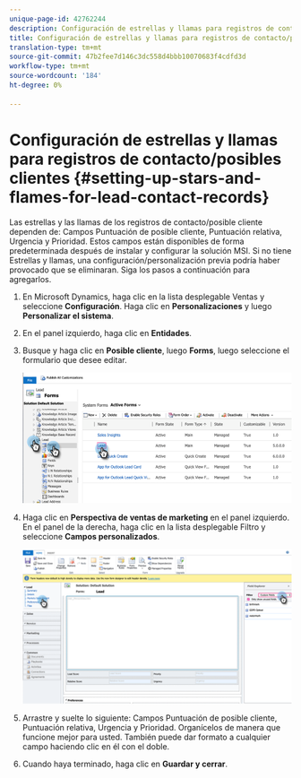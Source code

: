 ```yaml
---
unique-page-id: 42762244
description: Configuración de estrellas y llamas para registros de contacto/posibles clientes - Documentos de marketing - Documentación del producto
title: Configuración de estrellas y llamas para registros de contacto/posibles clientes
translation-type: tm+mt
source-git-commit: 47b2fee7d146c3dc558d4bbb10070683f4cdfd3d
workflow-type: tm+mt
source-wordcount: '184'
ht-degree: 0%

---
```



# Configuración de estrellas y llamas para registros de contacto/posibles clientes {#setting-up-stars-and-flames-for-lead-contact-records}

Las estrellas y las llamas de los registros de contacto/posible cliente dependen de: Campos Puntuación de posible cliente, Puntuación relativa, Urgencia y Prioridad. Estos campos están disponibles de forma predeterminada después de instalar y configurar la solución MSI. Si no tiene Estrellas y llamas, una configuración/personalización previa podría haber provocado que se eliminaran. Siga los pasos a continuación para agregarlos.

1. En Microsoft Dynamics, haga clic en la lista desplegable Ventas y seleccione **Configuración**. Haga clic en **Personalizaciones** y luego **Personalizar el sistema**.
1. En el panel izquierdo, haga clic en **Entidades**.
1. Busque y haga clic en **Posible cliente**, luego **Forms**, luego seleccione el formulario que desee editar.

   ![](assets/setting-up-stars-and-flames-for-lead-contact-records-1.png)

1. Haga clic en **Perspectiva de ventas de marketing** en el panel izquierdo. En el panel de la derecha, haga clic en la lista desplegable Filtro y seleccione **Campos personalizados**.

   ![](assets/setting-up-stars-and-flames-for-lead-contact-records-2.png)

1. Arrastre y suelte lo siguiente: Campos Puntuación de posible cliente, Puntuación relativa, Urgencia y Prioridad. Organícelos de manera que funcione mejor para usted. También puede dar formato a cualquier campo haciendo clic en él con el doble.
1. Cuando haya terminado, haga clic en **Guardar y cerrar**.

